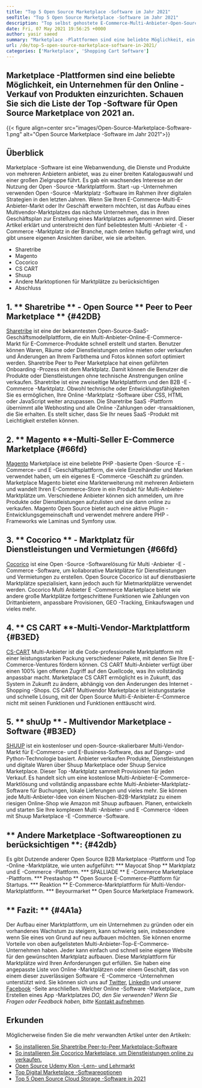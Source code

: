 ```yaml
---
title: "Top 5 Open Source Marketplace -Software im Jahr 2021" 
seoTitle: "Top 5 Open Source Marketplace -Software im Jahr 2021" 
description: "Top selbst gehostete E-Commerce-Multi-Anbieter-Open-Source-Marktplattformen zum Erstellen von Online-Shops und Verkauf von physischen und digitalen Produkten." 
date: Fri, 07 May 2021 19:56:25 +0000
author: yasir saeed
summary: "Marketplace -Plattformen sind eine beliebte Möglichkeit, ein Unternehmen für den Online -Verkauf von Produkten einzurichten. Schauen Sie sich die Liste der Top -Software für Open Source Marketplace von 2021 an." 
url: /de/top-5-open-source-marketplace-software-in-2021/
categories: ['Marketplace', 'Shopping Cart Software']
---
```


## Marketplace -Plattformen sind eine beliebte Möglichkeit, ein Unternehmen für den Online -Verkauf von Produkten einzurichten. Schauen Sie sich die Liste der Top -Software für Open Source Marketplace von 2021 an.

{{< figure align=center src="images/Open-Source-Marketplace-Software-1.png" alt="Open Source Marketplace -Software im Jahr 2021">}}


## **Überblick**
Marketplace -Software ist eine Webanwendung, die Dienste und Produkte von mehreren Anbietern anbietet, was zu einer breiten Katalogauswahl und einer großen Zielgruppe führt. Es gab ein wachsendes Interesse an der Nutzung der Open -Source -Marktplattform. Start -up -Unternehmen verwenden Open -Source -Marktplatz -Software im Rahmen ihrer digitalen Strategien in den letzten Jahren. Wenn Sie Ihren E-Commerce-Multi-E-Anbieter-Markt oder Ihr Geschäft erweitern möchten, ist das Aufbau eines Multivendor-Marktplatzes das nächste Unternehmen, das in Ihren Geschäftsplan zur Erstellung eines Marktplatzes aufgenommen wird.
Dieser Artikel erklärt und unterstreicht den fünf beliebtesten Multi -Anbieter -E -Commerce -Marktplatz in der Branche, nach denen häufig gefragt wird, und gibt unsere eigenen Ansichten darüber, wie sie arbeiten.
  * Sharetribe
  * Magento
  * Cocorico
  * CS CART
  * Shuup
  * Andere Marktoptionen für Marktplätze zu berücksichtigen
  * Abschluss

## 1. ** Sharetribe ** - Open Source ** Peer to Peer Marketplace ** {#42DB}
[Sharetribe][1] ist eine der bekanntesten Open-Source-SaaS-Geschäftsmodellplattform, die ein Multi-Anbieter-Online-E-Commerce-Markt für E-Commerce-Produkte schnell erstellt und starten. Benutzer können Waren, Räume oder Dienstleistungen online mieten oder verkaufen und Änderungen an Ihrem Farbthema und Fotos können sofort optimiert werden. Sharetribe Peer to Peer Marketplace hat einen geführten Onboarding -Prozess mit dem Marktplatz. Damit können die Benutzer die Produkte oder Dienstleistungen ohne technische Anstrengungen online verkaufen. Sharetribe ist eine zweiseitige Marktplattform und den B2B -E -Commerce -Marktplatz.
Obwohl technische oder Entwicklungsfähigkeiten Sie es ermöglichen, Ihre Online -Marktplatz -Software über CSS, HTML oder JavaScript weiter anzupassen. Die Sharetribe SaaS -Plattform übernimmt alle Webhosting und alle Online -Zahlungen oder -transaktionen, die Sie erhalten. Es stellt sicher, dass Sie Ihr neues SaaS -Produkt mit Leichtigkeit erstellen können.

## 2. ** Magento **-Multi-Seller E-Commerce Marketplace {#66fd}
[Magento][2] Marketplace ist eine beliebte PHP -basierte Open -Source -E -Commerce- und E -Geschäftsplattform, die viele Einzelhändler und Marken verwendet haben, um ein eigenes E -Commerce -Geschäft zu gründen. Marketplace Magento bietet eine Markterweiterung mit mehreren Anbietern und wandelt Ihren E-Commerce-Store in ein Produkt für Multi-Anbieter-Marktplätze um. Verschiedene Anbieter können sich anmelden, um ihre Produkte oder Dienstleistungen aufzulisten und sie dann online zu verkaufen. Magento Open Source bietet auch eine aktive Plugin -Entwicklungsgemeinschaft und verwendet mehrere andere PHP -Frameworks wie Laminas und Symfony usw.

## 3. ** Cocorico ** - Marktplatz für Dienstleistungen und Vermietungen {#66fd}
[Cocorico][3] ist eine Open -Source -Softwarelösung für Multi -Anbieter -E -Commerce -Software, um kollaborative Marktplätze für Dienstleistungen und Vermietungen zu erstellen. Open Source Cocorico ist auf dienstbasierte Marktplätze spezialisiert, kann jedoch auch für Mietmarktplätze verwendet werden. Cocorico Multi Anbieter E -Commerce Marketplace bietet wie andere große Marktplätze fortgeschrittene Funktionen wie Zahlungen von Drittanbietern, anpassbare Provisionen, GEO -Tracking, Einkaufswagen und vieles mehr.

## 4. ** CS CART **-Multi-Vendor-Marktplattform {#B3ED}
[CS-CART][4] Multi-Anbieter ist die Code-professionelle Marktplattform mit einer leistungsstarken Packung verschiedener Pakete, mit denen Sie Ihre E-Commerce-Ventures fördern können. CS CART Multi-Anbieter verfügt über einen 100% igen offenen Zugriff auf den Quellcode, was ihn vollständig anpassbar macht. Marketplace CS CART ermöglicht es in Zukunft, das System in Zukunft zu ändern, abhängig von den Änderungen des Internet -Shopping -Shops. CS CART Multivendor Marketplace ist leistungsstarke und schnelle Lösung, mit der Open Source Multi-E-Anbieter-E-Commerce nicht mit seinen Funktionen und Funktionen enttäuscht wird.

## 5. ** shuUp ** - Multivendor Marketplace -Software {#B3ED}
[SHUUP][5] ist ein kostenloser und open-Source-skalierbarer Multi-Vendor-Markt für E-Commerce- und E-Business-Software, das auf Django- und Python-Technologie basiert. Anbieter verkaufen Produkte, Dienstleistungen und digitale Waren über Shuup Marketplace oder Shuup Service Marketplace. Dieser Top -Marktplatz sammelt Provisionen für jeden Verkauf. Es handelt sich um eine kostenlose Multi-Anbieter-E-Commerce-Marktlösung und vollständig anpassbare echte Multi-Anbieter-Marktplatz-Software für Buchungen, lokale Lieferungen und vieles mehr. Sie können jede Multi-Anbieter-Idee von einem Nischen-B2B-Marktplatz zu einem riesigen Online-Shop wie Amazon mit Shuup aufbauen. Planen, entwickeln und starten Sie Ihre komplexen Multi -Anbieter- und E -Commerce -Ideen mit Shuup Marketplace -E -Commerce -Software.

## ** Andere Marketplace -Softwareoptionen zu berücksichtigen **: {#42db}
Es gibt Dutzende anderer Open Source B2B Marketplace -Plattform und Top -Online -Marktplätze, wie unten aufgeführt:
  *** Mayocat Shop ** Marktplatz und E -Commerce -Plattform.
  *** SPALLIADE ** E -Commerce Marketplace -Plattform.
  *** Prestashop ** Open Source E-Commerce-Plattform für Startups.
  *** Reaktion ** E-Commerce-Marktplattform für Multi-Vendor-Marktplattform.
  *** Beyourmarket ** Open Source Marketplace Framework.

## ** Fazit: ** {#4A1a}
Der Aufbau einer Marktplattform, um ein Unternehmen zu gründen oder ein vorhandenes Wachstum zu steigern, kann schwierig sein, insbesondere wenn Sie eines von Grund auf neu aufbauen möchten. Sie können enorme Vorteile von oben aufgelisteten Multi-Anbieter-Top-E-Commerce-Unternehmen haben. Jeder kann einfach und schnell seine eigene Website für den gewünschten Marktplatz aufbauen. Diese Marktplattform für Marktplätze wird Ihren Anforderungen gut erfüllen. Sie haben eine angepasste Liste von Online -Marktplätzen oder einem Geschäft, das von einem dieser zuverlässigen Software -E -Commerce -Unternehmen unterstützt wird.
Sie können sich uns auf [Twitter][6], [LinkedIn][7] und unserer [Facebook][8] -Seite anschließen. Welcher Online -Software -Marketplace_ zum Erstellen eines App -Marktplatzes _DO, den Sie verwenden? Wenn Sie Fragen oder Feedback haben, bitte_ [Kontakt aufnehmen][9].

## Erkunden
Möglicherweise finden Sie die mehr verwandten Artikel unter den Artikeln:
  * [So installieren Sie Sharetribe Peer-to-Peer Marketplace-Software][10]
  * [So installieren Sie Cocorico Marketplace, um Dienstleistungen online zu verkaufen.][11]
  * [Open Source Udemy Klon -Lern- und Lehrmarkt][12]
  * [Top Digital Marketplace -Softwareoptionen][13]
  * [Top 5 Open Source Cloud Storage -Software in 2021][14]

  
[1]: https://www.sharetribe.com/
[2]: https://magento.com/
[3]: https://www.cocorico.io/en/
[4]: https://www.cs-cart.com/
[5]: https://www.shuup.com/
[6]: https://twitter.com/containerize_co
[7]: https://www.linkedin.com/company/containerize/
[8]: http://facebook.com/containerize
[9]: mailto:yasir.saeed@aspose.com
[10]: https://products.containerize.com/marketplace/sharetribe/
[11]: https://products.containerize.com/marketplace/cocorico/
[12]: https://products.containerize.com/marketplace/edurge/
[13]: https://products.containerize.com/marketplace/
[14]: https://blog.containerize.com/backup-and-sync-software/top-5-open-source-cloud-storage-software-in-2021/
